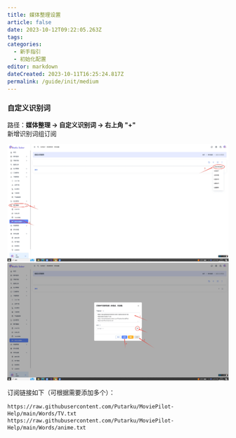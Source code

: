 ```yaml
---
title: 媒体整理设置
article: false
date: 2023-10-12T09:22:05.263Z
tags:
categories: 
  - 新手指引
  - 初始化配置
editor: markdown
dateCreated: 2023-10-11T16:25:24.817Z
permalink: /guide/init/medium
---
```


### 自定义识别词

路径：**媒体整理 → 自定义识别词 → 右上角 "+"**  
新增识别词组订阅

<div align="center"><img src="./images/mtzl/mt01.png" width="800"/></div>  
<div align="center"><img src="./images/mtzl/mt02.png" width="800"/></div>  

订阅链接如下（可根据需要添加多个）：
```shell
https://raw.githubusercontent.com/Putarku/MoviePilot-Help/main/Words/TV.txt
https://raw.githubusercontent.com/Putarku/MoviePilot-Help/main/Words/anime.txt
```